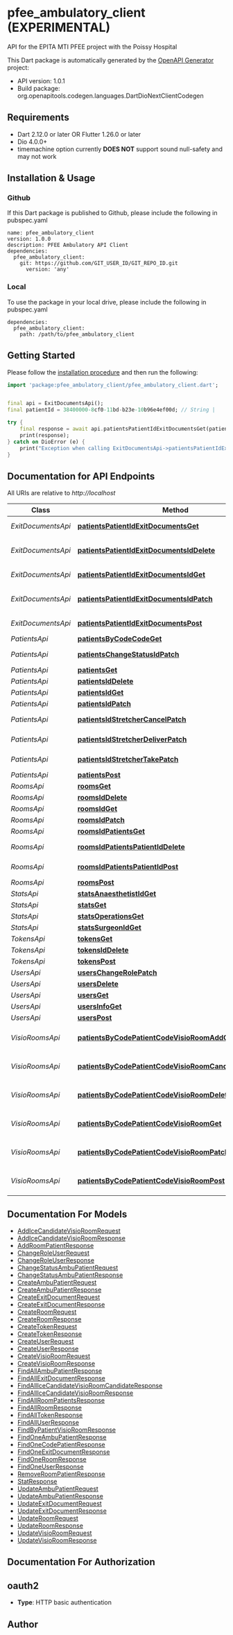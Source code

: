 # pfee_ambulatory_client (EXPERIMENTAL)
API for the EPITA MTI PFEE project with the Poissy Hospital

This Dart package is automatically generated by the [OpenAPI Generator](https://openapi-generator.tech) project:

- API version: 1.0.1
- Build package: org.openapitools.codegen.languages.DartDioNextClientCodegen

## Requirements

* Dart 2.12.0 or later OR Flutter 1.26.0 or later
* Dio 4.0.0+
* timemachine option currently **DOES NOT** support sound null-safety and may not work

## Installation & Usage

### Github
If this Dart package is published to Github, please include the following in pubspec.yaml
```
name: pfee_ambulatory_client
version: 1.0.0
description: PFEE Ambulatory API Client
dependencies:
  pfee_ambulatory_client:
    git: https://github.com/GIT_USER_ID/GIT_REPO_ID.git
      version: 'any'
```

### Local
To use the package in your local drive, please include the following in pubspec.yaml
```
dependencies:
  pfee_ambulatory_client:
    path: /path/to/pfee_ambulatory_client
```

## Getting Started

Please follow the [installation procedure](#installation--usage) and then run the following:

```dart
import 'package:pfee_ambulatory_client/pfee_ambulatory_client.dart';


final api = ExitDocumentsApi();
final patientId = 38400000-8cf0-11bd-b23e-10b96e4ef00d; // String | 

try {
    final response = await api.patientsPatientIdExitDocumentsGet(patientId);
    print(response);
} catch on DioError (e) {
    print("Exception when calling ExitDocumentsApi->patientsPatientIdExitDocumentsGet: $e\n");
}

```

## Documentation for API Endpoints

All URIs are relative to *http://localhost*

Class | Method | HTTP request | Description
------------ | ------------- | ------------- | -------------
*ExitDocumentsApi* | [**patientsPatientIdExitDocumentsGet**](doc/ExitDocumentsApi.md#patientspatientidexitdocumentsget) | **get** /patients/{patientId}/exit-documents | 
*ExitDocumentsApi* | [**patientsPatientIdExitDocumentsIdDelete**](doc/ExitDocumentsApi.md#patientspatientidexitdocumentsiddelete) | **delete** /patients/{patientId}/exit-documents/{id} | 
*ExitDocumentsApi* | [**patientsPatientIdExitDocumentsIdGet**](doc/ExitDocumentsApi.md#patientspatientidexitdocumentsidget) | **get** /patients/{patientId}/exit-documents/{id} | 
*ExitDocumentsApi* | [**patientsPatientIdExitDocumentsIdPatch**](doc/ExitDocumentsApi.md#patientspatientidexitdocumentsidpatch) | **patch** /patients/{patientId}/exit-documents/{id} | 
*ExitDocumentsApi* | [**patientsPatientIdExitDocumentsPost**](doc/ExitDocumentsApi.md#patientspatientidexitdocumentspost) | **post** /patients/{patientId}/exit-documents | 
*PatientsApi* | [**patientsByCodeCodeGet**](doc/PatientsApi.md#patientsbycodecodeget) | **get** /patients/by-code/{code} | 
*PatientsApi* | [**patientsChangeStatusIdPatch**](doc/PatientsApi.md#patientschangestatusidpatch) | **patch** /patients/change-status/{id} | 
*PatientsApi* | [**patientsGet**](doc/PatientsApi.md#patientsget) | **get** /patients | 
*PatientsApi* | [**patientsIdDelete**](doc/PatientsApi.md#patientsiddelete) | **delete** /patients/{id} | 
*PatientsApi* | [**patientsIdGet**](doc/PatientsApi.md#patientsidget) | **get** /patients/{id} | 
*PatientsApi* | [**patientsIdPatch**](doc/PatientsApi.md#patientsidpatch) | **patch** /patients/{id} | 
*PatientsApi* | [**patientsIdStretcherCancelPatch**](doc/PatientsApi.md#patientsidstretchercancelpatch) | **patch** /patients/{id}/stretcher-cancel | 
*PatientsApi* | [**patientsIdStretcherDeliverPatch**](doc/PatientsApi.md#patientsidstretcherdeliverpatch) | **patch** /patients/{id}/stretcher-deliver | 
*PatientsApi* | [**patientsIdStretcherTakePatch**](doc/PatientsApi.md#patientsidstretchertakepatch) | **patch** /patients/{id}/stretcher-take | 
*PatientsApi* | [**patientsPost**](doc/PatientsApi.md#patientspost) | **post** /patients | 
*RoomsApi* | [**roomsGet**](doc/RoomsApi.md#roomsget) | **get** /rooms | 
*RoomsApi* | [**roomsIdDelete**](doc/RoomsApi.md#roomsiddelete) | **delete** /rooms/{id} | 
*RoomsApi* | [**roomsIdGet**](doc/RoomsApi.md#roomsidget) | **get** /rooms/{id} | 
*RoomsApi* | [**roomsIdPatch**](doc/RoomsApi.md#roomsidpatch) | **patch** /rooms/{id} | 
*RoomsApi* | [**roomsIdPatientsGet**](doc/RoomsApi.md#roomsidpatientsget) | **get** /rooms/{id}/patients | 
*RoomsApi* | [**roomsIdPatientsPatientIdDelete**](doc/RoomsApi.md#roomsidpatientspatientiddelete) | **delete** /rooms/{id}/patients/{patientId} | 
*RoomsApi* | [**roomsIdPatientsPatientIdPost**](doc/RoomsApi.md#roomsidpatientspatientidpost) | **post** /rooms/{id}/patients/{patientId} | 
*RoomsApi* | [**roomsPost**](doc/RoomsApi.md#roomspost) | **post** /rooms | 
*StatsApi* | [**statsAnaesthetistIdGet**](doc/StatsApi.md#statsanaesthetistidget) | **get** /stats/anaesthetist/{id} | 
*StatsApi* | [**statsGet**](doc/StatsApi.md#statsget) | **get** /stats | 
*StatsApi* | [**statsOperationsGet**](doc/StatsApi.md#statsoperationsget) | **get** /stats/operations | 
*StatsApi* | [**statsSurgeonIdGet**](doc/StatsApi.md#statssurgeonidget) | **get** /stats/surgeon/{id} | 
*TokensApi* | [**tokensGet**](doc/TokensApi.md#tokensget) | **get** /tokens | 
*TokensApi* | [**tokensIdDelete**](doc/TokensApi.md#tokensiddelete) | **delete** /tokens/{id} | 
*TokensApi* | [**tokensPost**](doc/TokensApi.md#tokenspost) | **post** /tokens | 
*UsersApi* | [**usersChangeRolePatch**](doc/UsersApi.md#userschangerolepatch) | **patch** /users/change-role | 
*UsersApi* | [**usersDelete**](doc/UsersApi.md#usersdelete) | **delete** /users | 
*UsersApi* | [**usersGet**](doc/UsersApi.md#usersget) | **get** /users | 
*UsersApi* | [**usersInfoGet**](doc/UsersApi.md#usersinfoget) | **get** /users/info | 
*UsersApi* | [**usersPost**](doc/UsersApi.md#userspost) | **post** /users | 
*VisioRoomsApi* | [**patientsByCodePatientCodeVisioRoomAddCandidatePost**](doc/VisioRoomsApi.md#patientsbycodepatientcodevisioroomaddcandidatepost) | **post** /patients/by-code/{patientCode}/visio-room/add-candidate | 
*VisioRoomsApi* | [**patientsByCodePatientCodeVisioRoomCandidatesGet**](doc/VisioRoomsApi.md#patientsbycodepatientcodevisioroomcandidatesget) | **get** /patients/by-code/{patientCode}/visio-room/candidates | 
*VisioRoomsApi* | [**patientsByCodePatientCodeVisioRoomDelete**](doc/VisioRoomsApi.md#patientsbycodepatientcodevisioroomdelete) | **delete** /patients/by-code/{patientCode}/visio-room | 
*VisioRoomsApi* | [**patientsByCodePatientCodeVisioRoomGet**](doc/VisioRoomsApi.md#patientsbycodepatientcodevisioroomget) | **get** /patients/by-code/{patientCode}/visio-room | 
*VisioRoomsApi* | [**patientsByCodePatientCodeVisioRoomPatch**](doc/VisioRoomsApi.md#patientsbycodepatientcodevisioroompatch) | **patch** /patients/by-code/{patientCode}/visio-room | 
*VisioRoomsApi* | [**patientsByCodePatientCodeVisioRoomPost**](doc/VisioRoomsApi.md#patientsbycodepatientcodevisioroompost) | **post** /patients/by-code/{patientCode}/visio-room | 


## Documentation For Models

 - [AddIceCandidateVisioRoomRequest](doc/AddIceCandidateVisioRoomRequest.md)
 - [AddIceCandidateVisioRoomResponse](doc/AddIceCandidateVisioRoomResponse.md)
 - [AddRoomPatientResponse](doc/AddRoomPatientResponse.md)
 - [ChangeRoleUserRequest](doc/ChangeRoleUserRequest.md)
 - [ChangeRoleUserResponse](doc/ChangeRoleUserResponse.md)
 - [ChangeStatusAmbuPatientRequest](doc/ChangeStatusAmbuPatientRequest.md)
 - [ChangeStatusAmbuPatientResponse](doc/ChangeStatusAmbuPatientResponse.md)
 - [CreateAmbuPatientRequest](doc/CreateAmbuPatientRequest.md)
 - [CreateAmbuPatientResponse](doc/CreateAmbuPatientResponse.md)
 - [CreateExitDocumentRequest](doc/CreateExitDocumentRequest.md)
 - [CreateExitDocumentResponse](doc/CreateExitDocumentResponse.md)
 - [CreateRoomRequest](doc/CreateRoomRequest.md)
 - [CreateRoomResponse](doc/CreateRoomResponse.md)
 - [CreateTokenRequest](doc/CreateTokenRequest.md)
 - [CreateTokenResponse](doc/CreateTokenResponse.md)
 - [CreateUserRequest](doc/CreateUserRequest.md)
 - [CreateUserResponse](doc/CreateUserResponse.md)
 - [CreateVisioRoomRequest](doc/CreateVisioRoomRequest.md)
 - [CreateVisioRoomResponse](doc/CreateVisioRoomResponse.md)
 - [FindAllAmbuPatientResponse](doc/FindAllAmbuPatientResponse.md)
 - [FindAllExitDocumentResponse](doc/FindAllExitDocumentResponse.md)
 - [FindAllIceCandidateVisioRoomCandidateResponse](doc/FindAllIceCandidateVisioRoomCandidateResponse.md)
 - [FindAllIceCandidateVisioRoomResponse](doc/FindAllIceCandidateVisioRoomResponse.md)
 - [FindAllRoomPatientsResponse](doc/FindAllRoomPatientsResponse.md)
 - [FindAllRoomResponse](doc/FindAllRoomResponse.md)
 - [FindAllTokenResponse](doc/FindAllTokenResponse.md)
 - [FindAllUserResponse](doc/FindAllUserResponse.md)
 - [FindByPatientVisioRoomResponse](doc/FindByPatientVisioRoomResponse.md)
 - [FindOneAmbuPatientResponse](doc/FindOneAmbuPatientResponse.md)
 - [FindOneCodePatientResponse](doc/FindOneCodePatientResponse.md)
 - [FindOneExitDocumentResponse](doc/FindOneExitDocumentResponse.md)
 - [FindOneRoomResponse](doc/FindOneRoomResponse.md)
 - [FindOneUserResponse](doc/FindOneUserResponse.md)
 - [RemoveRoomPatientResponse](doc/RemoveRoomPatientResponse.md)
 - [StatResponse](doc/StatResponse.md)
 - [UpdateAmbuPatientRequest](doc/UpdateAmbuPatientRequest.md)
 - [UpdateAmbuPatientResponse](doc/UpdateAmbuPatientResponse.md)
 - [UpdateExitDocumentRequest](doc/UpdateExitDocumentRequest.md)
 - [UpdateExitDocumentResponse](doc/UpdateExitDocumentResponse.md)
 - [UpdateRoomRequest](doc/UpdateRoomRequest.md)
 - [UpdateRoomResponse](doc/UpdateRoomResponse.md)
 - [UpdateVisioRoomRequest](doc/UpdateVisioRoomRequest.md)
 - [UpdateVisioRoomResponse](doc/UpdateVisioRoomResponse.md)


## Documentation For Authorization


## oauth2

- **Type**: HTTP basic authentication


## Author




